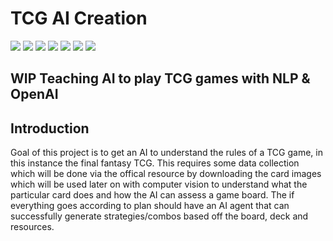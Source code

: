 # TCG AI Creation 
![](https://img.shields.io/badge/Python-3.9-green)
![](https://img.shields.io/badge/nltk-blue)
![](https://img.shields.io/badge/openai-purple)
![](https://img.shields.io/badge/mysql-green)
![](https://img.shields.io/badge/selenium-blue)
![](https://img.shields.io/badge/requests-purple)
![](https://img.shields.io/badge/Python-3.9-blue)

## WIP Teaching AI to play TCG games with NLP & OpenAI


## Introduction
Goal of this project is to get an AI to understand the rules of a TCG game, in this instance the final fantasy TCG. This requires some data collection which will be done via the offical resource by downloading the card images which will be used later on with computer vision to understand what the particular card does and how the AI can assess a game board. The if everything goes according to plan should have an AI agent that can successfully generate strategies/combos based off the board, deck and resources.


